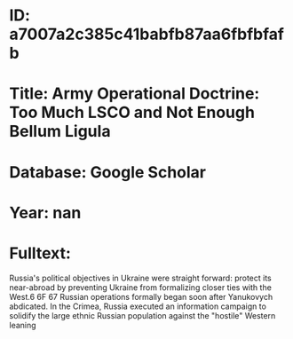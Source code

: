 # ID: a7007a2c385c41babfb87aa6fbfbfafb
# Title: Army Operational Doctrine: Too Much LSCO and Not Enough Bellum Ligula
# Database: Google Scholar
# Year: nan
# Fulltext:
Russia's political objectives in Ukraine were straight forward: protect its near-abroad by preventing Ukraine from formalizing closer ties with the West.6 6F 67 Russian operations formally began soon after Yanukovych abdicated.
In the Crimea, Russia executed an information campaign to solidify the large ethnic Russian population against the "hostile" Western leaning  